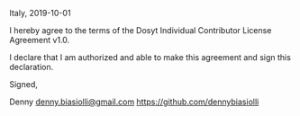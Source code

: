 Italy, 2019-10-01

I hereby agree to the terms of the Dosyt Individual Contributor License
Agreement v1.0.

I declare that I am authorized and able to make this agreement and sign this
declaration.

Signed,

Denny denny.biasiolli@gmail.com https://github.com/dennybiasiolli
